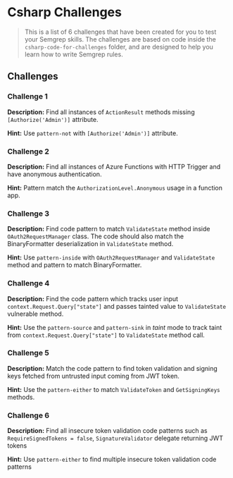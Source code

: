 # Csharp Challenges
> This is a list of 6 challenges that have been created for you to test your Semgrep skills. The challenges are based on code inside the `csharp-code-for-challenges` folder, and are designed to help you learn how to write Semgrep rules.

## Challenges

### Challenge 1
**Description:** Find all instances of `ActionResult` methods missing `[Authorize('Admin')]` attribute.

**Hint:** Use `pattern-not` with `[Authorize('Admin')]` attribute.

### Challenge 2
**Description:**  Find all instances of Azure Functions with HTTP Trigger and have anonymous authentication.

**Hint:** Pattern match the `AuthorizationLevel.Anonymous` usage in a function app.

### Challenge 3
**Description:** Find code pattern to match `ValidateState` method inside `OAuth2RequestManager` class. The code should also match the BinaryFormatter deserialization in `ValidateState` method.

**Hint:** Use `pattern-inside` with `OAuth2RequestManager` and `ValidateState` method and pattern to match BinaryFormatter.

### Challenge 4
**Description:** Find the code pattern which tracks user input `context.Request.Query["state"]` and passes tainted value to `ValidateState` vulnerable method.

**Hint:** Use the `pattern-source` and `pattern-sink` in *taint* mode to track taint from `context.Request.Query["state"]` to `ValidateState` method call.

### Challenge 5

**Description:** Match the code pattern to find token validation and signing keys fetched from untrusted input coming from JWT token.

**Hint:** Use the `pattern-either` to match `ValidateToken` and `GetSigningKeys` methods.

### Challenge 6

**Description:** Find all insecure token validation code patterns such as `RequireSignedTokens = false`, `SignatureValidator` delegate returning JWT tokens

**Hint:** Use `pattern-either` to find multiple insecure token validation code patterns


